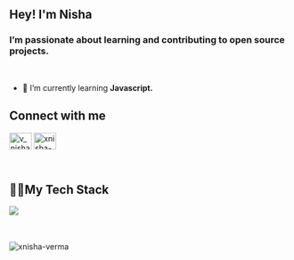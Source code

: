 <h2 align="left">Hey! I'm Nisha</h2>
<h3 align="left">I’m passionate about learning and contributing to open source projects.</h3><br>

- 🌱 I’m currently learning **Javascript.**
  <br>
<h2 align="left">Connect with me</h2>
<p align="left">
<a href="https://twitter.com/v_nishaaa" target="blank"><img align="center" src="https://raw.githubusercontent.com/rahuldkjain/github-profile-readme-generator/master/src/images/icons/Social/twitter.svg" alt="v_nishaaa" height="30" width="40" /></a>
<a href="https://linkedin.com/in/xnisha-verma" target="blank"><img align="center" src="https://raw.githubusercontent.com/rahuldkjain/github-profile-readme-generator/master/src/images/icons/Social/linked-in-alt.svg" alt="xnisha-verma" height="30" width="40" /></a>
</p>

<br>
<h2 align="left">👨‍💻My Tech Stack</h2>
<div align="left">
  <img src="https://skillicons.dev/icons?i=java,js,react,html,css,c,tailwindcss" />
</div> <br><br>
<p align="left"> <img src="https://komarev.com/ghpvc/?username=xnisha-verma&label=Profile%20views&color=0e75b6&style=flat" alt="xnisha-verma" /> </p>

